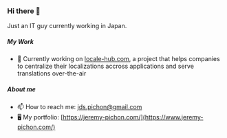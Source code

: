 ### Hi there 👋

Just an IT guy currently working in Japan.

##### My Work
- 🔭 Currently working on [locale-hub.com](https://www.locale-hub.com), a project that helps companies to centralize their localizations accross applications and serve translations over-the-air

##### About me
- 📫 How to reach me: [jds.pichon@gmail.com](mailto:jds.pichon@gmail.com)
- 🖥️ My portfolio: [https://jeremy-pichon.com/](https://www.jeremy-pichon.com/)
